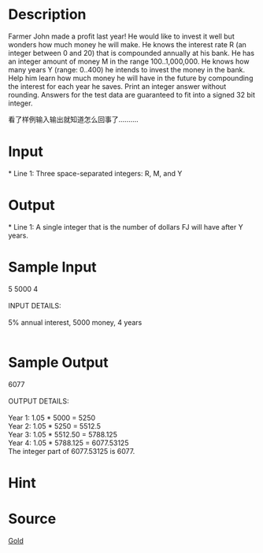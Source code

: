 
# Description

<div class="content">Farmer John made a profit last year! He would like to invest it
well but wonders how much money he will make. He knows the interest
rate R (an integer between 0 and 20) that is compounded annually
at his bank.  He has an integer amount of money M in the range
100..1,000,000.  He knows how many years Y (range: 0..400) he intends
to invest the money in the bank. Help him learn how much money he
will have in the future by compounding the interest for each year
he saves.  Print an integer answer without rounding. Answers for the test
data are guaranteed to fit into a signed 32 bit integer.

看了样例输入输出就知道怎么回事了..........</div>

# Input

<div class="content">* Line 1: Three space-separated integers: R, M, and Y

</div>

# Output

<div class="content">* Line 1: A single integer that is the number of dollars FJ will have
        after Y years.

</div>

# Sample Input

<div class="content"><span class="sampledata">5 5000 4<br/>
<br/>
INPUT DETAILS:<br/>
<br/>
5% annual interest, 5000 money, 4 years<br/>
<br/>
</span></div>

# Sample Output

<div class="content"><span class="sampledata">6077<br/>
<br/>
OUTPUT DETAILS:<br/>
<br/>
Year 1: 1.05 * 5000 = 5250<br/>
Year 2: 1.05 * 5250 = 5512.5<br/>
Year 3: 1.05 * 5512.50 = 5788.125<br/>
Year 4: 1.05 * 5788.125 = 6077.53125<br/>
The integer part of 6077.53125 is 6077.</span></div>

# Hint

<div class="content"><p></p></div>

# Source

<div class="content"><p><a href="problemset.php?search=Gold">Gold</a></p></div>


